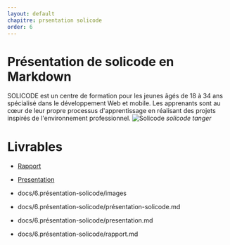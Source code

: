 ```yaml
---
layout: default
chapitre: prsentation solicode
order: 6
---
```


# Présentation de solicode en Markdown

SOLICODE est un centre de formation pour les jeunes âgés de 18 à 34 ans spécialisé dans le développement Web et mobile. Les apprenants sont au cœur de leur propre processus d'apprentissage en réalisant des projets inspirés de l'environnement professionnel.
![Solicode](/lab-markdown/6.présentation-solicode/images/solicode.jpg)
*solicode tanger*

# Livrables

- [Rapport](/lab-markdown/6.présentation-solicode/rapport.html)
- [Presentation](/lab-markdown/6.présentation-solicode/presentation.html)

- docs/6.présentation-solicode/images
- docs/6.présentation-solicode/présentation-solicode.md
- docs/6.présentation-solicode/presentation.md
- docs/6.présentation-solicode/rapport.md
